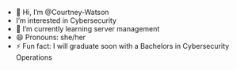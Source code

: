 - 👋 Hi, I’m @Courtney-Watson
- I’m interested in Cybersecurity
- 🌱 I’m currently learning server management
- 😄 Pronouns: she/her
- ⚡ Fun fact: I will graduate soon with a Bachelors in Cybersecurity Operations

<!---
Courtney-Watson/Courtney-Watson is a ✨ special ✨ repository because its `README.md` (this file) appears on your GitHub profile.
You can click the Preview link to take a look at your changes.
--->

